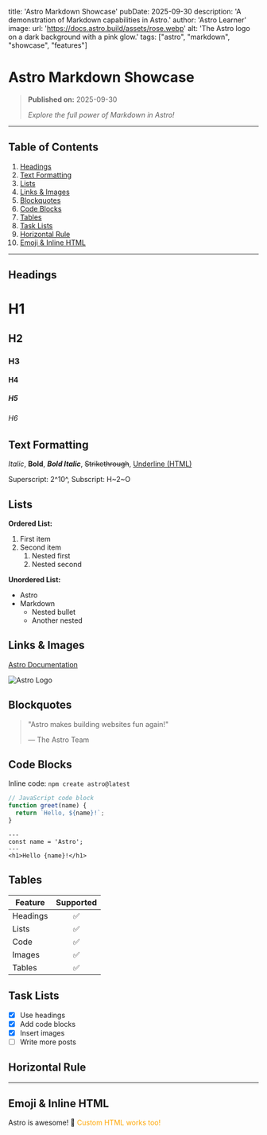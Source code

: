 title: 'Astro Markdown Showcase'
pubDate: 2025-09-30
description: 'A demonstration of Markdown capabilities in Astro.'
author: 'Astro Learner'
image:
url: 'https://docs.astro.build/assets/rose.webp'
alt: 'The Astro logo on a dark background with a pink glow.'
tags: ["astro", "markdown", "showcase", "features"]

# Astro Markdown Showcase

> **Published on:** 2025-09-30
>
> _Explore the full power of Markdown in Astro!_

---

## Table of Contents

1. [Headings](#headings)
2. [Text Formatting](#text-formatting)
3. [Lists](#lists)
4. [Links & Images](#links--images)
5. [Blockquotes](#blockquotes)
6. [Code Blocks](#code-blocks)
7. [Tables](#tables)
8. [Task Lists](#task-lists)
9. [Horizontal Rule](#horizontal-rule)
10. [Emoji & Inline HTML](#emoji--inline-html)

---

## Headings

# H1

## H2

### H3

#### H4

##### H5

###### H6

## Text Formatting

_Italic_, **Bold**, **_Bold Italic_**, ~~Strikethrough~~, <u>Underline (HTML)</u>

Superscript: 2^10^, Subscript: H~2~O

## Lists

**Ordered List:**

1. First item
2. Second item
   1. Nested first
   2. Nested second

**Unordered List:**

- Astro
- Markdown
  - Nested bullet
  - Another nested

## Links & Images

[Astro Documentation](https://docs.astro.build)

![Astro Logo](https://docs.astro.build/assets/astro-logo-light.png "Astro Logo")

## Blockquotes

> "Astro makes building websites fun again!"
>
> — The Astro Team

## Code Blocks

Inline code: `npm create astro@latest`

```js
// JavaScript code block
function greet(name) {
  return `Hello, ${name}!`;
}
```

```astro
---
const name = 'Astro';
---
<h1>Hello {name}!</h1>
```

## Tables

| Feature  | Supported |
| -------- | :-------: |
| Headings |    ✅     |
| Lists    |    ✅     |
| Code     |    ✅     |
| Images   |    ✅     |
| Tables   |    ✅     |

## Task Lists

- [x] Use headings
- [x] Add code blocks
- [x] Insert images
- [ ] Write more posts

## Horizontal Rule

---

## Emoji & Inline HTML

Astro is awesome! 🚀 <span style="color: orange;">Custom HTML works too!</span>
